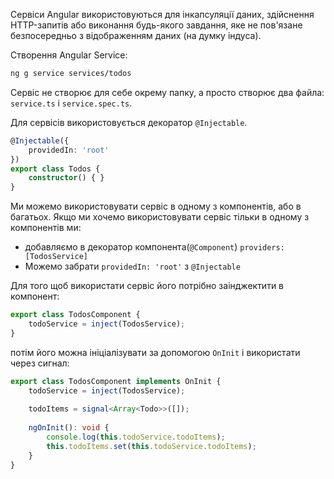 
Сервіси Angular використовуються для інкапсуляції даних, здійснення HTTP-запитів або виконання будь-якого завдання, яке не пов'язане безпосередньо з відображенням даних (на думку індуса).

Створення Angular Service:
```bash
ng g service services/todos
```

Сервіс не створює для себе окрему папку, а просто створює два файла: `service.ts` і `service.spec.ts`.

Для сервісів використовується декоратор `@Injectable`.
```ts title:todo.service.ts
@Injectable({  
	providedIn: 'root'  
})  
export class Todos {  
	constructor() { }  
}
```

Ми можемо використовувати сервіс в одному з компонентів, або в багатьох. Якщо ми хочемо використовувати сервіс тільки в одному з компонентів ми:
- добавляємо в декоратор компонента(`@Component`) `providers: [TodosService]`
- Можемо забрати `providedIn: 'root'` з `@Injectable`

Для того щоб використати сервіс його потрібно заінджектити в компонент:
```ts title:todos.component.ts
export class TodosComponent {  
    todoService = inject(TodosService);   
}
```

потім його можна ініціалізувати за допомогою `OnInit` і використати через сигнал:
```ts title:todos.component.ts
export class TodosComponent implements OnInit {  
    todoService = inject(TodosService);  
  
    todoItems = signal<Array<Todo>>([]);  
  
    ngOnInit(): void {  
        console.log(this.todoService.todoItems);  
        this.todoItems.set(this.todoService.todoItems);  
    }  
}
```

